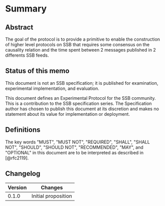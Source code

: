 # Summary

## Abstract

The goal of the protocol is to provide a primitive to enable the construction
of higher level protocols on SSB that requires some consensus on the causality
relation and the time spent between 2 messages published in 2 differents SSB
feeds.

## Status of this memo

This document is not an SSB specification; it is published for examination,
experimental implementation, and
evaluation.

This document defines an Experimental Protocol for the SSB community.
This is a contribution to the SSB specification series. The Specification 
author has chosen to publish this document at its discretion and makes no 
statement about its value for implementation or deployment.

## Definitions

The key words "MUST", "MUST NOT", "REQUIRED", "SHALL", "SHALL NOT",
"SHOULD", "SHOULD NOT", "RECOMMENDED", "MAY", and "OPTIONAL" in this
document are to be interpreted as described in [@rfc2119].

## Changelog 

| Version | Changes |
|---------| ------- |
| 0.1.0   | Initial proposition |
